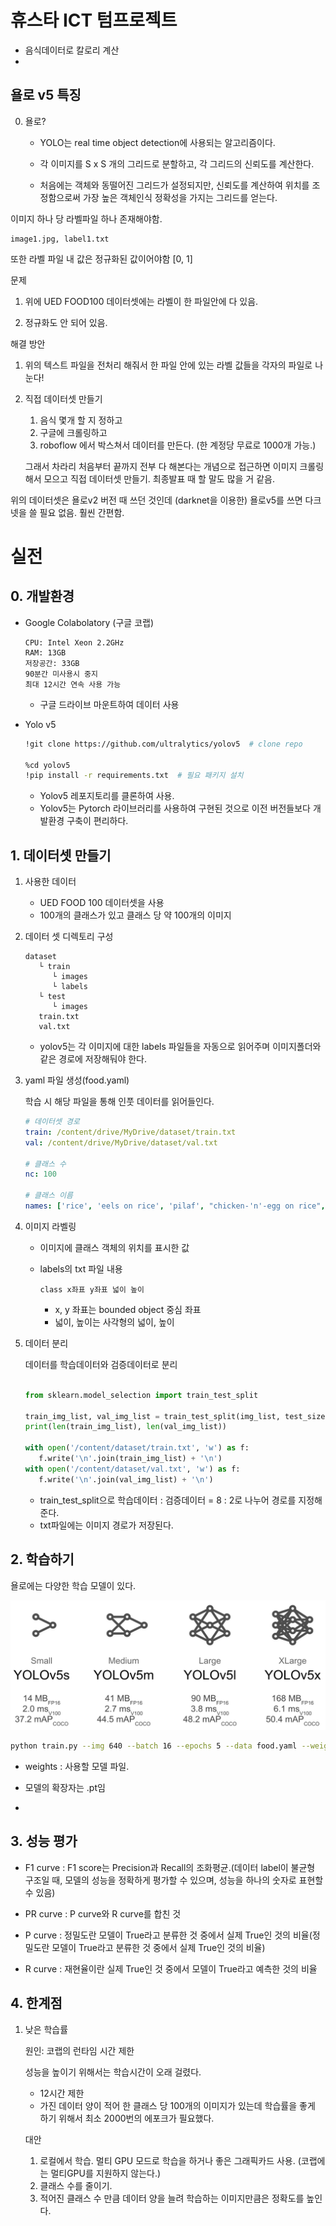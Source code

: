 # 휴스타 ICT 텀프로젝트

- 음식데이터로 칼로리 계산
- 
## 욜로 v5 특징

0. 욜로?

   - YOLO는 real time object detection에 사용되는 알고리즘이다.

   - 각 이미지를 S x S 개의 그리드로 분할하고, 각 그리드의 신뢰도를 계산한다.

   - 처음에는 객체와 동떨어진 그리드가 설정되지만, 신뢰도를 계산하여 위치를 조정함으로써 가장 높은 객체인식 정확성을 가지는 그리드를 얻는다.

이미지 하나 당 라벨파일 하나 존재해야함.
```
image1.jpg, label1.txt
```

또한 라벨 파일 내 값은 정규화된 값이어야함 [0, 1]

문제

1. 위에 UED FOOD100 데이터셋에는 라벨이 한 파일안에 다 있음. 

2. 정규화도 안 되어 있음.

해결 방안
1. 위의 텍스트 파일을 전처리 해줘서 한 파일 안에 있는 라벨 값들을 각자의 파일로 나눈다!
2. 직접 데이터셋 만들기
   1. 음식 몇개 할 지 정하고
   2. 구글에 크롤링하고
   3. roboflow 에서 박스쳐서 데이터를 만든다. (한 계정당 무료로 1000개 가능.) 
   
   그래서 차라리 처음부터 끝까지 전부 다 해본다는 개념으로 접근하면 이미지 크롤링해서 모으고 직접 데이터셋 만들기. 최종발표 때 할 말도 많을 거 같음.
   

위의 데이터셋은 욜로v2 버전 때 쓰던 것인데 (darknet을 이용한) 욜로v5를 쓰면 다크넷을 쓸 필요 없음. 훨씬 간편함.




# 실전

## 0. 개발환경

- Google Colabolatory (구글 코랩)
   ```
   CPU: Intel Xeon 2.2GHz
   RAM: 13GB
   저장공간: 33GB
   90분간 미사용시 중지
   최대 12시간 연속 사용 가능
   ```
   - 구글 드라이브 마운트하여 데이터 사용


- Yolo v5

   ```sh
   !git clone https://github.com/ultralytics/yolov5  # clone repo

   %cd yolov5
   !pip install -r requirements.txt  # 필요 패키지 설치
   ```
   - Yolov5 레포지토리를 클론하여 사용.
   - Yolov5는 Pytorch 라이브러리를 사용하여 구현된 것으로 이전 버전들보다 개발환경 구축이 편리하다.



## 1. 데이터셋 만들기

1. 사용한 데이터
   
   - UED FOOD 100 데이터셋을 사용
   - 100개의 클래스가 있고 클래스 당 약 100개의 이미지

2. 데이터 셋 디렉토리 구성
   ```
   dataset
      └ train
         └ images
         └ labels
      └ test
         └ images
      train.txt
      val.txt
   ```
   - yolov5는 각 이미지에 대한 labels 파일들을 자동으로 읽어주며 이미지폴더와 같은 경로에 저장해둬야 한다.

3. yaml 파일 생성(food.yaml)

   학습 시 해당 파일을 통해 인풋 데이터를 읽어들인다.

   ```yaml
   # 데이터셋 경로
   train: /content/drive/MyDrive/dataset/train.txt
   val: /content/drive/MyDrive/dataset/val.txt

   # 클래스 수
   nc: 100

   # 클래스 이름
   names: ['rice', 'eels on rice', 'pilaf', "chicken-'n'-egg on rice", ... , 'mixed rice', 'goya chanpuru']
   ```

4. 이미지 라벨링

   - 이미지에 클래스 객체의 위치를 표시한 값

   - labels의 txt 파일 내용
      ```
      class x좌표 y좌표 넓이 높이
      ```
      - x, y 좌표는 bounded object 중심 좌표
      - 넓이, 높이는 사각형의 넓이, 높이

5. 데이터 분리

   데이터를 학습데이터와 검증데이터로 분리

   ```py

   from sklearn.model_selection import train_test_split

   train_img_list, val_img_list = train_test_split(img_list, test_size=0.2, random_state=2000)
   print(len(train_img_list), len(val_img_list))
   
   with open('/content/dataset/train.txt', 'w') as f:
      f.write('\n'.join(train_img_list) + '\n')
   with open('/content/dataset/val.txt', 'w') as f:
      f.write('\n'.join(val_img_list) + '\n')
   ```

   - train_test_split으로 학습데이터 : 검증데이터 = 8 : 2로 나누어 경로를 지정해준다.
   - txt파일에는 이미지 경로가 저장된다.


## 2. 학습하기

욜로에는 다양한 학습 모델이 있다.

![models](./images/model_comparison.png)

```sh
python train.py --img 640 --batch 16 --epochs 5 --data food.yaml --weights yolov5s.pt
```

- weights : 사용할 모델 파일.
- 모델의 확장자는 .pt임

- 


## 3. 성능 평가

- F1 curve : F1 score는 Precision과 Recall의 조화평균.(데이터 label이 불균형 구조일 때, 모델의 성능을 정확하게 평가할 수 있으며, 성능을 하나의 숫자로 표현할 수 있음)

- PR curve : P curve와 R curve를 합친 것

- P curve : 정밀도란 모델이 True라고 분류한 것 중에서 실제 True인 것의 비율(정밀도란 모델이 True라고 분류한 것 중에서 실제 True인 것의 비율)
- R curve : 재현율이란 실제 True인 것 중에서 모델이 True라고 예측한 것의 비율


## 4. 한계점

1. 낮은 학습률

   원인: 코랩의 런타임 시간 제한

   성능을 높이기 위해서는 학습시간이 오래 걸렸다.

   - 12시간 제한
   - 가진 데이터 양이 적어 한 클래스 당 100개의 이미지가 있는데 학습률을 좋게 하기 위해서 최소 2000번의 에포크가 필요했다.


   대안
   
   1. 로컬에서 학습. 멀티 GPU 모드로 학습을 하거나 좋은 그래픽카드 사용. (코랩에는 멀티GPU를 지원하지 않는다.)
   2. 클래스 수를 줄이기.
   3. 적어진 클래스 수 만큼 데이터 양을 늘려 학습하는 이미지만큼은 정확도를 높인다.
   
